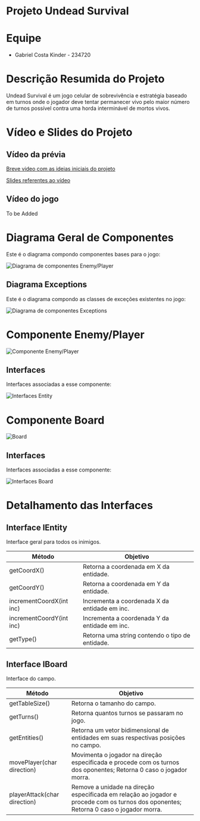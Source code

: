 # Projeto Undead Survival

# Equipe
* Gabriel Costa Kinder - 234720

# Descrição Resumida do Projeto
Undead Survival é um jogo celular de sobrevivência e estratégia baseado em turnos onde o jogador deve tentar permanecer vivo pelo maior número de turnos possível contra uma horda interminável de mortos vivos.

# Vídeo e Slides do Projeto

## Vídeo da prévia

[Breve video com as ideias iniciais do projeto](https://drive.google.com/open?id=14vn7SfmNX47Of_C4Yxt0i782d_3f-4OM)

[Slides referentes ao vídeo](https://drive.google.com/open?id=1IdngQ_egM3FmIH6DUdBX8-OqHsMU-bQJ)

## Vídeo do jogo

To be Added

# Diagrama Geral de Componentes

Este é o diagrama compondo componentes bases para o jogo:

![Diagrama de componentes Enemy/Player](EnemyPlayerCompFinished.png)

## Diagrama Exceptions

Este é o diagrama compondo as classes de exceções existentes no jogo:

![Diagrama de componentes Exceptions](ExceptionsComp.png)

# Componente Enemy/Player

![Componente Enemy/Player](EntityComp.png)

## Interfaces

Interfaces associadas a esse componente:

![Interfaces Entity](EntityInt.png)

# Componente Board

![Board](BoardCompFinished.png)

## Interfaces

Interfaces associadas a esse componente:

![Interfaces Board](BoardIntFinished.png)

# Detalhamento das Interfaces

## Interface IEntity
Interface geral para todos os inimigos.

Método | Objetivo
-------| --------
getCoordX() | Retorna a coordenada em X da entidade.
getCoordY() | Retorna a coordenada em Y da entidade.
incrementCoordX(int inc) | Incrementa a coordenada X da entidade em inc.
incrementCoordY(int inc) | Incrementa a coordenada Y da entidade em inc.
getType() | Retorna uma string contendo o tipo de entidade.

## Interface IBoard
Interface do campo.

Método | Objetivo
-------| --------
getTableSize() | Retorna o tamanho do campo.
getTurns() | Retorna quantos turnos se passaram no jogo.
getEntities() | Retorna um vetor bidimensional de entidades em suas respectivas posições no campo.
movePlayer(char direction) | Movimenta o jogador na direção especificada e procede com os turnos dos oponentes; Retorna 0 caso o jogador morra.
playerAttack(char direction) | Remove a unidade na direção especificada em relação ao jogador e procede com os turnos dos oponentes; Retorna 0 caso o jogador morra.
